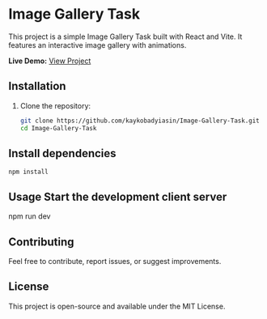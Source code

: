 # Image Gallery Task

This project is a simple Image Gallery Task built with React and Vite. It features an interactive image gallery with animations.

**Live Demo:** [View Project](https://65480900f16551161d26235f--magenta-taiyaki-9e2cc9.netlify.app/)

## Installation

1. Clone the repository:

   ```bash
   git clone https://github.com/kaykobadyiasin/Image-Gallery-Task.git
   cd Image-Gallery-Task


 ## Install dependencies
    npm install

## Usage Start the development client server 
   npm run dev


   ## Contributing

   Feel free to contribute, report issues, or suggest improvements.

   ## License

   This project is open-source and available under the MIT License.

   